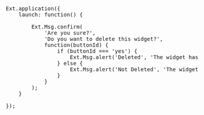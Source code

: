<pre class="runnable preview">
Ext.application({
    launch: function() {
        
        Ext.Msg.confirm(
            'Are you sure?',
            'Do you want to delete this widget?',
            function(buttonId) {
                if (buttonId === 'yes') {
                    Ext.Msg.alert('Deleted', 'The widget has been deleted');
                } else {
                    Ext.Msg.alert('Not Deleted', 'The widget was not deleted');
                }
            }
        );
    }

});</pre>